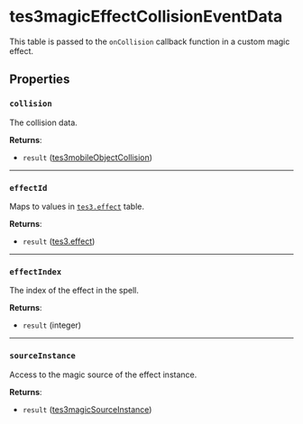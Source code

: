 # tes3magicEffectCollisionEventData
<div class="search_terms" style="display: none">tes3magiceffectcollisioneventdata, magiceffectcollisioneventdata</div>

<!---
	This file is autogenerated. Do not edit this file manually. Your changes will be ignored.
	More information: https://github.com/MWSE/MWSE/tree/master/docs
-->

This table is passed to the `onCollision` callback function in a custom magic effect.

## Properties

### `collision`
<div class="search_terms" style="display: none">collision</div>

The collision data.

**Returns**:

* `result` ([tes3mobileObjectCollision](../types/tes3mobileObjectCollision.md))

***

### `effectId`
<div class="search_terms" style="display: none">effectid</div>

Maps to values in [`tes3.effect`](https://mwse.github.io/MWSE/references/magic-effects/) table.

**Returns**:

* `result` ([tes3.effect](../references/magic-effects.md))

***

### `effectIndex`
<div class="search_terms" style="display: none">effectindex</div>

The index of the effect in the spell.

**Returns**:

* `result` (integer)

***

### `sourceInstance`
<div class="search_terms" style="display: none">sourceinstance</div>

Access to the magic source of the effect instance.

**Returns**:

* `result` ([tes3magicSourceInstance](../types/tes3magicSourceInstance.md))

